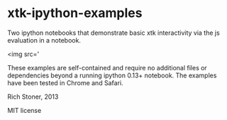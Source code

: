 xtk-ipython-examples
====================

Two ipython notebooks that demonstrate basic xtk interactivity via the js evaluation in a notebook.

<img src='


These examples are self-contained and require no additional files or dependencies beyond a running ipython 0.13+ notebook. The examples have been tested in Chrome and Safari. 

Rich Stoner, 2013

MIT license


